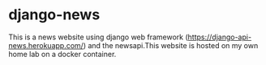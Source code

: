 # django-news

This is a news website using django web framework (https://django-api-news.herokuapp.com/) and the newsapi.This website is hosted on my own home lab on a docker container.
